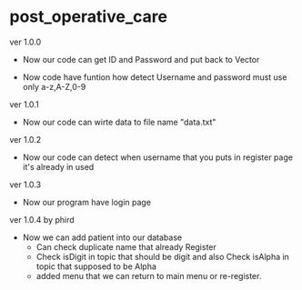 # post_operative_care
ver 1.0.0
   + Now our code can get ID and Password
   and put back to Vector

   + Now code have funtion how detect Username and password must use only a-z,A-Z,0-9

ver 1.0.1
   + Now our code can wirte data to file name "data.txt"

ver 1.0.2
   + Now our code can detect when username that you puts  in register page it's already in used

ver 1.0.3
   + Now our program have login page  

ver 1.0.4 by phird
   + Now we can add patient into our database
      + Can check duplicate name that already Register 
      + Check isDigit in topic that should be digit and also Check isAlpha in topic that supposed to be Alpha 
      + added menu that we can return to main menu or re-register.
